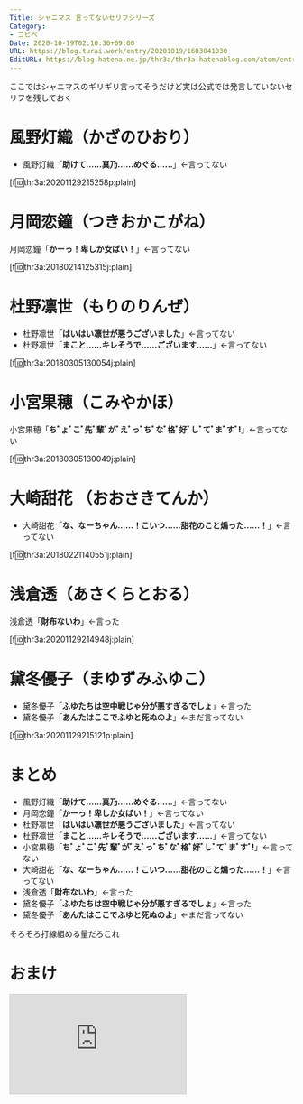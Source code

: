 ```yaml
---
Title: シャニマス 言ってないセリフシリーズ
Category:
- コピペ
Date: 2020-10-19T02:10:30+09:00
URL: https://blog.turai.work/entry/20201019/1603041030
EditURL: https://blog.hatena.ne.jp/thr3a/thr3a.hatenablog.com/atom/entry/26006613642407267
---
```


ここではシャニマスのギリギリ言ってそうだけど実は公式では発言していないセリフを残しておく

# 風野灯織（かざのひおり）

- 風野灯織「<b>助けて……真乃……めぐる……</b>」←言ってない

[f:id:thr3a:20201129215258p:plain]

# 月岡恋鐘（つきおかこがね）

月岡恋鐘「<b>かーっ！卑しか女ばい！</b>」←言ってない

[f:id:thr3a:20180214125315j:plain]

<script async src="https://pagead2.googlesyndication.com/pagead/js/adsbygoogle.js"></script>
<!-- thr3a blog -->
<ins class="adsbygoogle"
     style="display:block"
     data-ad-client="ca-pub-4713051297575097"
     data-ad-slot="2523225484"
     data-ad-format="auto"
     data-full-width-responsive="true"></ins>
<script>
     (adsbygoogle = window.adsbygoogle || []).push({});
</script>
# 杜野凛世（もりのりんぜ）

- 杜野凛世「<b>はいはい凛世が悪うございました</b>」←言ってない
- 杜野凛世「<b>まこと……キレそうで……ございます……</b>」←言ってない

[f:id:thr3a:20180305130054j:plain]

# 小宮果穂（こみやかほ）

小宮果穂「<b>ちﾞょﾞこﾞ先ﾞ輩ﾞがﾞえﾞっﾞちﾞなﾞ格ﾞ好ﾞしﾞてﾞまﾞすﾞ!</b>」←言ってない

[f:id:thr3a:20180305130049j:plain]

# 大崎甜花 （おおさきてんか）

- 大崎甜花「<b>な、なーちゃん……！こいつ……甜花のこと煽った……！</b>」←言ってない

[f:id:thr3a:20180221140551j:plain]

# 浅倉透（あさくらとおる）

浅倉透「<b>財布ないわ</b>」←言った

[f:id:thr3a:20201129214948j:plain]

# 黛冬優子（まゆずみふゆこ）

- 黛冬優子「<b>ふゆたちは空中戦じゃ分が悪すぎるでしょ</b>」←言った
- 黛冬優子「<b>あんたはここでふゆと死ぬのよ</b>」←まだ言ってない

[f:id:thr3a:20201129215121p:plain]

# まとめ

- 風野灯織「<b>助けて……真乃……めぐる……</b>」←言ってない
- 月岡恋鐘「<b>かーっ！卑しか女ばい！</b>」←言ってない
- 杜野凛世「<b>はいはい凛世が悪うございました</b>」←言ってない
- 杜野凛世「<b>まこと……キレそうで……ございます……</b>」←言ってない
- 小宮果穂「<b>ちﾞょﾞこﾞ先ﾞ輩ﾞがﾞえﾞっﾞちﾞなﾞ格ﾞ好ﾞしﾞてﾞまﾞすﾞ!</b>」←言ってない
- 大崎甜花「<b>な、なーちゃん……！こいつ……甜花のこと煽った……！</b>」←言ってない
- 浅倉透「<b>財布ないわ</b>」←言った
- 黛冬優子「<b>ふゆたちは空中戦じゃ分が悪すぎるでしょ</b>」←言った
- 黛冬優子「<b>あんたはここでふゆと死ぬのよ</b>」←まだ言ってない

そろそろ打線組める量だろこれ

# おまけ

<iframe width="312" height="176" src="https://ext.nicovideo.jp/thumb/sm37510647" scrolling="no" style="border:solid 1px #ccc;" frameborder="0"><a href="https://www.nicovideo.jp/watch/sm37510647">ブチ切れ凛世</a></iframe>
